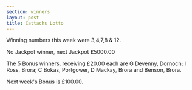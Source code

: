 ```yaml
---
section: winners
layout: post
title: Cattachs Lotto
---
```

Winning numbers this week were 3,4,7,8 & 12.

No Jackpot winner, next Jackpot £5000.00

The 5 Bonus winners, receiving £20.00 each are G Devenny, Dornoch; I Ross, Brora; C Bokas, Portgower, D Mackay, Brora and Benson, Brora.

Next week's Bonus is £100.00.
